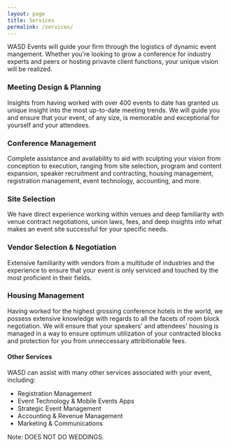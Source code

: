 ```yaml
---
layout: page
title: Services
permalink: /services/
---
```


WASD Events will guide your firm through the logistics of dynamic event mangement. Whether you're looking to grow a conference for industry experts and peers or hosting privavte client functions, your unique vision will be realized.

### Meeting Design & Planning

Insights from having worked with over 400 events to date has granted us unique insight into the most up-to-date meeting trends. We will guide you and ensure that your event, of any size, is memorable and exceptional for yourself and your attendees.

### Conference Management

Complete assistance and availability to aid with sculpting your vision from conception to execution, ranging from site selection, program and content expansion, speaker recruitment and contracting, housing management, registration management, event technology, accounting, and more.

### Site Selection

We have direct experience working within venues and deep familiarity with venue contract negotiations, union laws, fees, and deep insights into what makes an event site successful for your specific needs.

### Vendor Selection & Negotiation

Extensive familiarity with vendors from a multitude of industries and the experience to ensure that your event is only serviced and touched by the most proficient in their fields.

### Housing Management

Having worked for the highest grossing conference hotels in the world, we possess extensive knowledge with regards to all the facets of room block negotiation. We will ensure that your speakers' and attendees' housing is managed in a way to ensure optimum utilization of your contracted blocks and protection for you from unneccessary attribitionable fees.

#### Other Services

WASD can assist with many other services associated with your event, including:

* Registration Management
* Event Technology & Mobile Events Apps
* Strategic Event Management
* Accounting & Revenue Management
* Marketing & Communications


Note: DOES NOT DO WEDDINGS.
